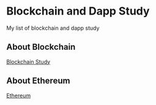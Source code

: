 # Blockchain and Dapp Study
My list of blockchain and dapp study

## About Blockchain
[Blockchain Study](Blockchain)

## About Ethereum
[Ethereum](Ethereum)
